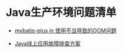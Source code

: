 # Java生产环境问题清单

- [mybatis-plus in 使用不当导致的OOM问题](2023-03-23.md)

- [Java线上应用故障排查方案](Java线上故障排查方案.pdf)
